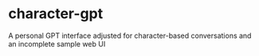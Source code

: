 # character-gpt
A personal GPT interface adjusted for character-based conversations and an incomplete sample web UI
